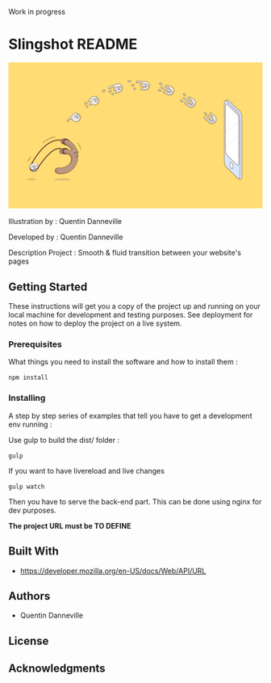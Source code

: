 Work in progress

# Slingshot README

![alt text](https://github.com/QuentinDanneville/Slingshot/blob/master/src/static/img/slingshot.jpg)

Illustration by : Quentin Danneville

Developed by : Quentin Danneville

Description Project : Smooth & fluid transition between your website's pages

## Getting Started

These instructions will get you a copy of the project up and running on your local machine for development and testing purposes. See deployment for notes on how to deploy the project on a live system.

### Prerequisites

What things you need to install the software and how to install them :

```
npm install
```

### Installing

A step by step series of examples that tell you have to get a development env running :

Use gulp to build the dist/ folder :

```
gulp
```

If you want to have livereload and live changes

```
gulp watch
```

Then you have to serve the back-end part. This can be done using nginx for dev purposes.

**The project URL must be TO DEFINE**

## Built With

* https://developer.mozilla.org/en-US/docs/Web/API/URL

## Authors

* Quentin Danneville

## License

## Acknowledgments
